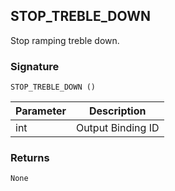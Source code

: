 ## STOP\_TREBLE\_DOWN

Stop ramping treble down.


### Signature

`STOP_TREBLE_DOWN ()`


| Parameter | Description |
| --- | --- |
| int | Output Binding ID |


### Returns

`None`